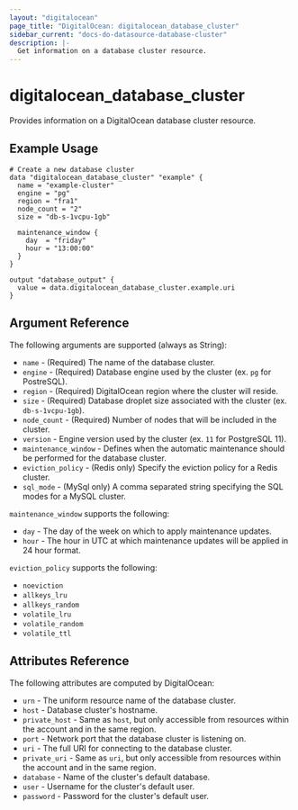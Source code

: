```yaml
---
layout: "digitalocean"
page_title: "DigitalOcean: digitalocean_database_cluster"
sidebar_current: "docs-do-datasource-database-cluster"
description: |-
  Get information on a database cluster resource.
---
```


# digitalocean\_database\_cluster

Provides information on a DigitalOcean database cluster resource.

## Example Usage

```hcl
# Create a new database cluster
data "digitalocean_database_cluster" "example" {
  name = "example-cluster"
  engine = "pg"
  region = "fra1"
  node_count = "2"
  size = "db-s-1vcpu-1gb"

  maintenance_window {
    day  = "friday"
	hour = "13:00:00"
  }
}

output "database_output" {
  value = data.digitalocean_database_cluster.example.uri
}
```

## Argument Reference

The following arguments are supported (always as String):

* `name` - (Required) The name of the database cluster.
* `engine` - (Required) Database engine used by the cluster (ex. `pg` for PostreSQL).
* `region` - (Required) DigitalOcean region where the cluster will reside.
* `size` - (Required) Database droplet size associated with the cluster (ex. `db-s-1vcpu-1gb`).
* `node_count` - (Required) Number of nodes that will be included in the cluster.
* `version` - Engine version used by the cluster (ex. `11` for PostgreSQL 11).
* `maintenance_window` - Defines when the automatic maintenance should be performed for the database cluster.
* `eviction_policy` - (Redis only) Specify the eviction policy for a Redis cluster.
* `sql_mode` - (MySql only) A comma separated string specifying the  SQL modes for a MySQL cluster.


`maintenance_window` supports the following:

* `day` - The day of the week on which to apply maintenance updates.
* `hour` - The hour in UTC at which maintenance updates will be applied in 24 hour format.

`eviction_policy` supports the following:
* `noeviction`
* `allkeys_lru`
* `allkeys_random`
* `volatile_lru`
* `volatile_random`
* `volatile_ttl`

## Attributes Reference

The following attributes are computed by DigitalOcean:

* `urn` - The uniform resource name of the database cluster.
* `host` - Database cluster's hostname.
* `private_host` - Same as `host`, but only accessible from resources within the account and in the same region.
* `port` - Network port that the database cluster is listening on.
* `uri` - The full URI for connecting to the database cluster.
* `private_uri` - Same as `uri`, but only accessible from resources within the account and in the same region.
* `database` - Name of the cluster's default database.
* `user` - Username for the cluster's default user.
* `password` - Password for the cluster's default user.
